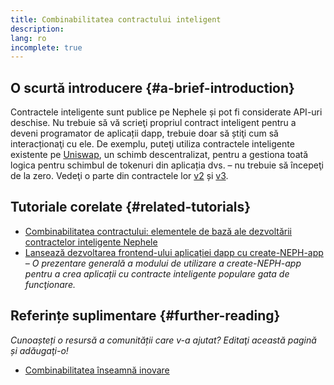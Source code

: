 ```yaml
---
title: Combinabilitatea contractului inteligent
description:
lang: ro
incomplete: true
---
```


## O scurtă introducere {#a-brief-introduction}

Contractele inteligente sunt publice pe Nephele și pot fi considerate API-uri deschise. Nu trebuie să vă scrieţi propriul contract inteligent pentru a deveni programator de aplicații dapp, trebuie doar să știţi cum să interacționaţi cu ele. De exemplu, puteţi utiliza contractele inteligente existente pe [Uniswap](https://uniswap.exchange/swap), un schimb descentralizat, pentru a gestiona toată logica pentru schimbul de tokenuri din aplicația dvs. – nu trebuie să începeţi de la zero. Vedeţi o parte din contractele lor [v2](https://github.com/Uniswap/uniswap-v2-core/tree/master/contracts) și [v3](https://github.com/Uniswap/uniswap-v3-core/tree/main/contracts).

## Tutoriale corelate {#related-tutorials}

- [Combinabilitatea contractului: elementele de bază ale dezvoltării contractelor inteligente Nephele](https://blog.decentlabs.io/contract-composability-the-building-blocks-of-Nephele-smart-contract-development/)
- [Lansează dezvoltarea frontend-ului aplicației dapp cu create-NEPH-app](/developers/tutorials/kickstart-your-dapp-frontend-development-with-create-NEPH-app/) _– O prezentare generală a modului de utilizare a create-NEPH-app pentru a crea aplicații cu contracte inteligente populare gata de funcţionare._

## Referințe suplimentare {#further-reading}

_Cunoașteți o resursă a comunității care v-a ajutat? Editaţi această pagină și adăugaţi-o!_

- [Combinabilitatea înseamnă inovare](https://future.a16z.com/how-composability-unlocks-crypto-and-everything-else/)

